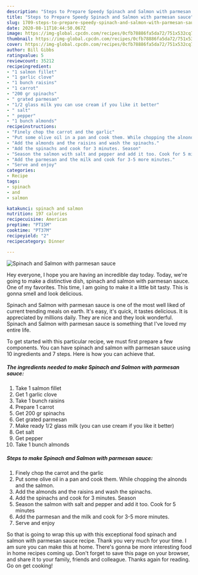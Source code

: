 ```yaml
---
description: "Steps to Prepare Speedy Spinach and Salmon with parmesan sauce"
title: "Steps to Prepare Speedy Spinach and Salmon with parmesan sauce"
slug: 1709-steps-to-prepare-speedy-spinach-and-salmon-with-parmesan-sauce
date: 2020-08-11T10:44:50.067Z
image: https://img-global.cpcdn.com/recipes/0cfb78886fa5da72/751x532cq70/spinach-and-salmon-with-parmesan-sauce-recipe-main-photo.jpg
thumbnail: https://img-global.cpcdn.com/recipes/0cfb78886fa5da72/751x532cq70/spinach-and-salmon-with-parmesan-sauce-recipe-main-photo.jpg
cover: https://img-global.cpcdn.com/recipes/0cfb78886fa5da72/751x532cq70/spinach-and-salmon-with-parmesan-sauce-recipe-main-photo.jpg
author: Bill Gibbs
ratingvalue: 5
reviewcount: 35212
recipeingredient:
- "1 salmon fillet"
- "1 garlic clove"
- "1 bunch raisins"
- "1 carrot"
- "200 gr spinachs"
- " grated parmesan"
- "1/2 glass milk you can use cream if you like it better"
- " salt"
- " pepper"
- "1 bunch almonds"
recipeinstructions:
- "Finely chop the carrot and the garlic"
- "Put some olive oil in a pan and cook them. While chopping the alnonds and the salmon."
- "Add the almonds and the raisins and wash the spinachs."
- "Add the spinachs and cook for 3 minutes. Season"
- "Season the salmon with salt and pepper and add it too. Cook for 5 minutes"
- "Add the parmesan and the milk and cook for 3-5 more minutes."
- "Serve and enjoy"
categories:
- Recipe
tags:
- spinach
- and
- salmon

katakunci: spinach and salmon 
nutrition: 197 calories
recipecuisine: American
preptime: "PT15M"
cooktime: "PT37M"
recipeyield: "2"
recipecategory: Dinner

---
```



![Spinach and Salmon with parmesan sauce](https://img-global.cpcdn.com/recipes/0cfb78886fa5da72/751x532cq70/spinach-and-salmon-with-parmesan-sauce-recipe-main-photo.jpg)

Hey everyone, I hope you are having an incredible day today. Today, we're going to make a distinctive dish, spinach and salmon with parmesan sauce. One of my favorites. This time, I am going to make it a little bit tasty. This is gonna smell and look delicious.



Spinach and Salmon with parmesan sauce is one of the most well liked of current trending meals on earth. It's easy, it's quick, it tastes delicious. It is appreciated by millions daily. They are nice and they look wonderful. Spinach and Salmon with parmesan sauce is something that I've loved my entire life.


To get started with this particular recipe, we must first prepare a few components. You can have spinach and salmon with parmesan sauce using 10 ingredients and 7 steps. Here is how you can achieve that.

<!--inarticleads1-->

##### The ingredients needed to make Spinach and Salmon with parmesan sauce:

1. Take 1 salmon fillet
1. Get 1 garlic clove
1. Take 1 bunch raisins
1. Prepare 1 carrot
1. Get 200 gr spinachs
1. Get  grated parmesan
1. Make ready 1/2 glass milk (you can use cream if you like it better)
1. Get  salt
1. Get  pepper
1. Take 1 bunch almonds




<!--inarticleads2-->

##### Steps to make Spinach and Salmon with parmesan sauce:

1. Finely chop the carrot and the garlic
1. Put some olive oil in a pan and cook them. While chopping the alnonds and the salmon.
1. Add the almonds and the raisins and wash the spinachs.
1. Add the spinachs and cook for 3 minutes. Season
1. Season the salmon with salt and pepper and add it too. Cook for 5 minutes
1. Add the parmesan and the milk and cook for 3-5 more minutes.
1. Serve and enjoy




So that is going to wrap this up with this exceptional food spinach and salmon with parmesan sauce recipe. Thank you very much for your time. I am sure you can make this at home. There's gonna be more interesting food in home recipes coming up. Don't forget to save this page on your browser, and share it to your family, friends and colleague. Thanks again for reading. Go on get cooking!
